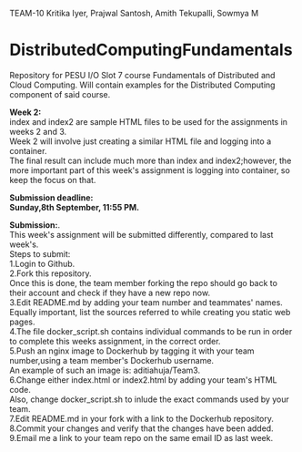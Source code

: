 TEAM-10
Kritika Iyer,
Prajwal Santosh,
Amith Tekupalli,
Sowmya M

# DistributedComputingFundamentals

Repository for PESU I/O Slot 7 course Fundamentals of Distributed and Cloud Computing. Will contain examples for the Distributed Computing component of said course.

**Week 2:**  
index and index2 are sample HTML files to be used for the assignments in weeks 2 and 3.  
Week 2 will involve just creating a similar HTML file and logging into a container.    
The final result can include much more than index and index2;however, the more important part of this week's assignment is logging into container, so keep the focus on that.  

**Submission deadline:  
Sunday,8th September, 11:55 PM.**

**Submission:**.   
This week's assignment will be submitted differently, compared to last week's.  
Steps to submit:  
1.Login to Github.  
2.Fork this repository.  
Once this is done, the team member forking the repo should go back to their account and check if they have a new repo now.  
3.Edit README.md by adding your team number and teammates' names.   
Equally important, list the sources referred to while creating you static web pages.  
4.The file docker_script.sh contains individual commands to be run in order to complete this weeks assignment, in the correct order.  
5.Push an nginx image to Dockerhub by tagging it with your team number,using a team member's Dockerhub username.  
An example of such an image is: aditiahuja/Team3.    
6.Change either index.html or index2.html by adding your team's HTML code.      
Also, change docker_script.sh to inlude the exact commands used by your team.           
7.Edit README.md in your fork with a link to the Dockerhub repository.    
8.Commit your changes and verify that the changes have been added.  
9.Email me a link to your team repo on the same email ID as last week.   







